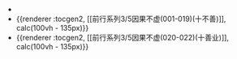 -
- {{renderer :tocgen2, [[前行系列3/5因果不虚(001-019)(十不善)]], calc(100vh - 135px)}}
- {{renderer :tocgen2, [[前行系列3/5因果不虚(020-022)(十善业)]], calc(100vh - 135px)}}